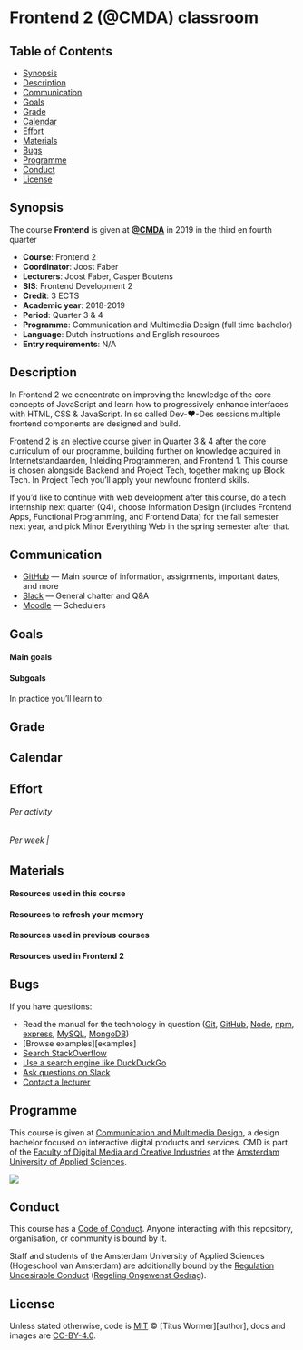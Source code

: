# Frontend 2 (@CMDA) classroom

<!--lint disable no-html-->

<!--lint enable maximum-line-length-->

## Table of Contents

* [Synopsis](#synopsis)
* [Description](#description)
* [Communication](#communication)
* [Goals](#goals)
* [Grade](#grade)
* [Calendar](#calendar)
* [Effort](#effort)
* [Materials](#materials)
* [Bugs](#bugs)
* [Programme](#programme)
* [Conduct](#conduct)
* [License](#license)

## Synopsis

The course **Frontend** is given at [**@CMDA**][cmda] in 2019 in the third en fourth quarter

* **Course**: Frontend 2
* **Coordinator**: Joost Faber
* **Lecturers**: Joost Faber, Casper Boutens
* **SIS**: Frontend Development 2
* **Credit**: 3 ECTS
* **Academic year**: 2018-2019
* **Period**: Quarter 3 & 4
* **Programme**: Communication and Multimedia Design (full time bachelor)
* **Language**: Dutch instructions and English resources
* **Entry requirements**: N/A

## Description

In Frontend 2 we concentrate on improving the knowledge of the core concepts of JavaScript and learn how to progressively enhance interfaces with HTML, CSS & JavaScript. In so called Dev-❤️-Des sessions multiple frontend components are designed and build.

Frontend 2 is an elective course given in Quarter 3 & 4 after the core curriculum of our programme, building further on knowledge acquired in Internetstandaarden, Inleiding Programmeren, and Frontend 1. This course is chosen alongside Backend and Project Tech, together making up Block Tech. In Project Tech you’ll apply your newfound frontend skills.

If you’d like to continue with web development after this course, do a tech internship next quarter (Q4), choose Information Design (includes Frontend Apps, Functional Programming, and Frontend Data) for the fall semester next year, and pick Minor Everything Web in the spring semester after that.

## Communication

* [GitHub][gh-fe] — Main source of information, assignments, important dates, and more
* [Slack][slack] — General chatter and Q&A
* [Moodle][moodle-fe] — Schedulers

## Goals

#### Main goals

#### Subgoals

In practice you’ll learn to:

<!--lint disable ordered-list-marker-value-->

## Grade

## Calendar

## Effort

###### Per activity

###### Per week |

## Materials

#### Resources used in this course

#### Resources to refresh your memory

#### Resources used in previous courses

#### Resources used in Frontend 2

## Bugs

If you have questions:

* Read the manual for the technology in question
  ([Git](https://git-scm.com/docs),
  [GitHub](https://guides.github.com),
  [Node](https://nodejs.org/api/),
  [npm](https://docs.npmjs.com),
  [express](http://expressjs.com/en/4x/api.html),
  [MySQL](https://dev.mysql.com/doc/refman/5.7/en/),
  [MongoDB](https://docs.mongodb.com))
* [Browse examples][examples]
* [Search StackOverflow][stackoverflow]
* [Use a search engine like DuckDuckGo][duckduckgo]
* [Ask questions on Slack][slack]
* [Contact a lecturer][synopsis]

## Programme

This course is given at [Communication and Multimedia Design][bachelor], a
design bachelor focused on interactive digital products and services. CMD is
part of the [Faculty of Digital Media and Creative Industries][faculty] at the
[Amsterdam University of Applied Sciences][university].

[![][cmd-logo]][bachelor]

## Conduct

This course has a [Code of Conduct][coc]. Anyone interacting with this
repository, organisation, or community is bound by it.

Staff and students of the Amsterdam University of Applied Sciences (Hogeschool
van Amsterdam) are additionally bound by the [Regulation Undesirable
Conduct][ruc] ([Regeling Ongewenst Gedrag][rog]).

## License

Unless stated otherwise, code is [MIT][] © [Titus Wormer][author],
docs and images are [CC-BY-4.0][].

[mit]: license.md#code
[cc-by-4.0]: license.md#documentation-and-images
[cmda]: https://github.com/cmda
[fe3]: https://github.com/cmda-fe3/course-17-18
[gh-fe]: https://github.com/cmda-fe/course-1819
[slack]: https://cmda-tech.slack.com
[moodle-fe]: https://moodle.cmd.hva.nl/course/view.php?id=451
[rooster]: https://rooster.hva.nl
[http]: https://tools.ietf.org/html/rfc2068
[command-line]: https://en.wikipedia.org/wiki/Command-line_interface
[git]: https://git-scm.com
[stackoverflow]: https://stackoverflow.com
[duckduckgo]: https://duckduckgo.com
[synopsis]: #synopsis
[minor]: https://cmda.github.io/minor-everything-web/
[html-css]: https://learn.shayhowe.com/html-css/
[safari]: http://rps.hva.nl:2048/login?url=http://proquest.safaribooksonline.com/?uicode=hva
[lynda-portal]: https://lyndaportal.ict.hva.nl
[ydkjs-1]: https://github.com/getify/You-Dont-Know-JS/blob/master/up%20&%20going/README.md#you-dont-know-js-up--going
[ydkjs-2]: https://github.com/getify/You-Dont-Know-JS/blob/master/scope%20&%20closures/README.md#you-dont-know-js-scope--closures
[ydkjs-3]: https://github.com/getify/You-Dont-Know-JS/blob/master/this%20&%20object%20prototypes/README.md#you-dont-know-js-this--object-prototypes
[ydkjs-4]: https://github.com/getify/You-Dont-Know-JS/blob/master/types%20&%20grammar/README.md#you-dont-know-js-types--grammar
[ydkjs-5]: https://github.com/getify/You-Dont-Know-JS/blob/master/async%20&%20performance/README.md#you-dont-know-js-async--performance
[ydkjs-6]: https://github.com/getify/You-Dont-Know-JS/blob/master/es6%20&%20beyond/README.md#you-dont-know-js-es6--beyond
[bachelor]: https://www.cmd-amsterdam.nl/english/
[faculty]: https://www.amsterdamuas.com/faculty/fdmci/faculty-of-digital-media-and-creative-industries.html
[university]: https://www.amsterdamuas.com
[cmd-logo]: images/cmd.jpg
[coc]: code-of-conduct.md
[ruc]: https://www.amsterdamuas.com/practical-matters/algemeen/hva-breed/juridische-zaken/legal-affairs/regulation-undesirable-conduct/regulation-undesirable-conduct.html#anker-3-complaints-authority
[rog]: https://www.hva.nl/praktisch/algemeen/hva-breed/juridische-zaken/loket-beroep-bezwaar-en-klacht/regeling-ongewenst-gedrag/regeling-ongewenst-gedrag.html?origin=gbS4rg%2FDTZuxQ6lGVF%2BN1A
[w1]: week-1.md
[w2]: week-2.md
[w3]: week-3.md
[w4]: week-4.md
[w5]: week-5.md
[w6]: week-6.md
[w1lec]: week-1.md#lecture
[w2lec]: week-2.md#lecture
[w3lec]: week-3.md#lecture
[w4lec]: week-4.md#lecture
[w5lec]: week-5.md#lecture
[w6lec]: week-6.md#lecture
[w1lab]: week-1.md#lab
[w2lab]: week-2.md#lab
[w3lab]: week-3.md#lab
[w4lab]: week-4.md#lab
[w5lab]: week-5.md#lab
[w6lab]: week-6.md#lab
[w7lab]: week-7.md#lab
[w8lab]: week-8.md#lab
[w1a]: week-1.md#assignments
[w2a]: week-2.md#assignments
[w3a]: week-3.md#assignments
[w4a]: week-4.md#assignments
[w5a]: week-5.md#assignments
